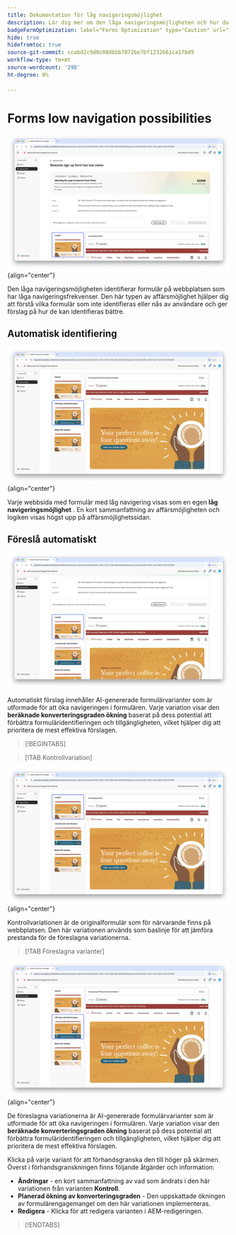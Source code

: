```yaml
---
title: Dokumentation för låg navigeringsmöjlighet
description: Lär dig mer om den låga navigeringsmöjligheten och hur du kan använda den för att förbättra engagemanget för formulär på din webbplats.
badgeFormOptimization: label="Forms Optimization" type="Caution" url="../../opportunity-types/form-optimization.md" tooltip="Forms Optimization"
hide: true
hidefromtoc: true
source-git-commit: ccabd2c9d0c08dbbb7872be7bf1232661ca17bd9
workflow-type: tm+mt
source-wordcount: '298'
ht-degree: 0%

---
```



# Forms low navigation possibilities

![Låg navigeringsmöjlighet](./assets/low-navigation/hero.png){align="center"}

Den låga navigeringsmöjligheten identifierar formulär på webbplatsen som har låga navigeringsfrekvenser. Den här typen av affärsmöjlighet hjälper dig att förstå vilka formulär som inte identifieras eller nås av användare och ger förslag på hur de kan identifieras bättre.

## Automatisk identifiering

![Identifiera låg navigering automatiskt](./assets/low-navigation/auto-identify.png){align="center"}

Varje webbsida med formulär med låg navigering visas som en egen **låg navigeringsmöjlighet** . En kort sammanfattning av affärsmöjligheten och logiken visas högst upp på affärsmöjlighetssidan.

## Föreslå automatiskt

![Föreslå låg navigering automatiskt](./assets/low-navigation/auto-suggest.png)

Automatiskt förslag innehåller AI-genererade formulärvarianter som är utformade för att öka navigeringen i formulären. Varje variation visar den **beräknade konverteringsgraden ökning** baserat på dess potential att förbättra formuläridentifieringen och tillgängligheten, vilket hjälper dig att prioritera de mest effektiva förslagen.

>[!BEGINTABS]

>[!TAB Kontrollvariation]

![Kontrollvariationer](./assets/low-navigation/control-variation.png){align="center"}

Kontrollvariationen är de originalformulär som för närvarande finns på webbplatsen. Den här variationen används som baslinje för att jämföra prestanda för de föreslagna variationerna.

>[!TAB Föreslagna varianter]

![Föreslagna varianter](./assets/low-navigation/suggested-variations.png){align="center"}

De föreslagna variationerna är AI-genererade formulärvarianter som är utformade för att öka navigeringen i formulären. Varje variation visar den **beräknade konverteringsgraden ökning** baserat på dess potential att förbättra formuläridentifieringen och tillgängligheten, vilket hjälper dig att prioritera de mest effektiva förslagen.

Klicka på varje variant för att förhandsgranska den till höger på skärmen. Överst i förhandsgranskningen finns följande åtgärder och information:

* **Ändringar** - en kort sammanfattning av vad som ändrats i den här variationen från varianten **Kontroll**.
* **Planerad ökning av konverteringsgraden** - Den uppskattade ökningen av formulärengagemanget om den här variationen implementeras.
* **Redigera** - Klicka för att redigera varianten i AEM-redigeringen.

>[!ENDTABS]

<!-- 

## Auto-optimize

[!BADGE Ultimate]{type=Positive tooltip="Ultimate"}

![Auto-optimize low navigation](./assets/low-views/auto-optimize.png){align="center"}

Sites Optimizer Ultimate adds the ability to deploy auto-optimization for the issues found by the low navigation opportunity.

>[!BEGINTABS]

>[!TAB Test multiple]


>[!TAB Publish selected]

{{auto-optimize-deploy-optimization-slack}}

>[!TAB Request approval]

{{auto-optimize-request-approval}}

>[!ENDTABS]

-->
